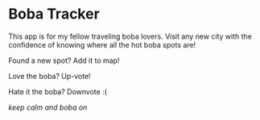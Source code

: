 # Boba Tracker

This app is for my fellow traveling boba lovers. Visit any new city with the confidence of knowing where all the hot boba spots are!

Found a new spot? Add it to map!

Love the boba? Up-vote!

Hate it the boba? Downvote :(

_keep calm and boba on_
